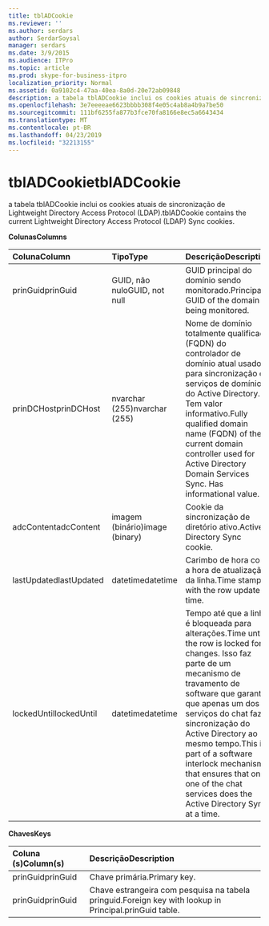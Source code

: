 ```yaml
---
title: tblADCookie
ms.reviewer: ''
ms.author: serdars
author: SerdarSoysal
manager: serdars
ms.date: 3/9/2015
ms.audience: ITPro
ms.topic: article
ms.prod: skype-for-business-itpro
localization_priority: Normal
ms.assetid: 0a9102c4-47aa-40ea-8a0d-20e72ab09848
description: a tabela tblADCookie inclui os cookies atuais de sincronização de Lightweight Directory Access Protocol (LDAP).
ms.openlocfilehash: 3e7eeeeae6623bbbb308f4e05c4ab8a4b9a7be50
ms.sourcegitcommit: 111bf6255fa877b3fce70fa8166e8ec5a6643434
ms.translationtype: MT
ms.contentlocale: pt-BR
ms.lasthandoff: 04/23/2019
ms.locfileid: "32213155"
---
```

# <a name="tbladcookie"></a><span data-ttu-id="d3491-103">tblADCookie</span><span class="sxs-lookup"><span data-stu-id="d3491-103">tblADCookie</span></span>
 
<span data-ttu-id="d3491-104">a tabela tblADCookie inclui os cookies atuais de sincronização de Lightweight Directory Access Protocol (LDAP).</span><span class="sxs-lookup"><span data-stu-id="d3491-104">tblADCookie contains the current Lightweight Directory Access Protocol (LDAP) Sync cookies.</span></span>
  
<span data-ttu-id="d3491-105">**Colunas**</span><span class="sxs-lookup"><span data-stu-id="d3491-105">**Columns**</span></span>

|<span data-ttu-id="d3491-106">**Coluna**</span><span class="sxs-lookup"><span data-stu-id="d3491-106">**Column**</span></span>|<span data-ttu-id="d3491-107">**Tipo**</span><span class="sxs-lookup"><span data-stu-id="d3491-107">**Type**</span></span>|<span data-ttu-id="d3491-108">**Descrição**</span><span class="sxs-lookup"><span data-stu-id="d3491-108">**Description**</span></span>|
|:-----|:-----|:-----|
|<span data-ttu-id="d3491-109">prinGuid</span><span class="sxs-lookup"><span data-stu-id="d3491-109">prinGuid</span></span>  <br/> |<span data-ttu-id="d3491-110">GUID, não nulo</span><span class="sxs-lookup"><span data-stu-id="d3491-110">GUID, not null</span></span>  <br/> |<span data-ttu-id="d3491-111">GUID principal do domínio sendo monitorado.</span><span class="sxs-lookup"><span data-stu-id="d3491-111">Principal GUID of the domain being monitored.</span></span>  <br/> |
|<span data-ttu-id="d3491-112">prinDCHost</span><span class="sxs-lookup"><span data-stu-id="d3491-112">prinDCHost</span></span>  <br/> |<span data-ttu-id="d3491-113">nvarchar (255)</span><span class="sxs-lookup"><span data-stu-id="d3491-113">nvarchar (255)</span></span>  <br/> |<span data-ttu-id="d3491-114">Nome de domínio totalmente qualificado (FQDN) do controlador de domínio atual usado para sincronização de serviços de domínio do Active Directory. Tem valor informativo.</span><span class="sxs-lookup"><span data-stu-id="d3491-114">Fully qualified domain name (FQDN) of the current domain controller used for Active Directory Domain Services Sync. Has informational value.</span></span>  <br/> |
|<span data-ttu-id="d3491-115">adcContent</span><span class="sxs-lookup"><span data-stu-id="d3491-115">adcContent</span></span>  <br/> |<span data-ttu-id="d3491-116">imagem (binário)</span><span class="sxs-lookup"><span data-stu-id="d3491-116">image (binary)</span></span>  <br/> |<span data-ttu-id="d3491-117">Cookie da sincronização de diretório ativo.</span><span class="sxs-lookup"><span data-stu-id="d3491-117">Active Directory Sync cookie.</span></span>  <br/> |
|<span data-ttu-id="d3491-118">lastUpdated</span><span class="sxs-lookup"><span data-stu-id="d3491-118">lastUpdated</span></span>  <br/> |<span data-ttu-id="d3491-119">datetime</span><span class="sxs-lookup"><span data-stu-id="d3491-119">datetime</span></span>  <br/> |<span data-ttu-id="d3491-120">Carimbo de hora com a hora de atualização da linha.</span><span class="sxs-lookup"><span data-stu-id="d3491-120">Time stamp with the row update time.</span></span>  <br/> |
|<span data-ttu-id="d3491-121">lockedUntil</span><span class="sxs-lookup"><span data-stu-id="d3491-121">lockedUntil</span></span>  <br/> |<span data-ttu-id="d3491-122">datetime</span><span class="sxs-lookup"><span data-stu-id="d3491-122">datetime</span></span>  <br/> |<span data-ttu-id="d3491-123">Tempo até que a linha é bloqueada para alterações.</span><span class="sxs-lookup"><span data-stu-id="d3491-123">Time until the row is locked for changes.</span></span> <span data-ttu-id="d3491-124">Isso faz parte de um mecanismo de travamento de software que garante que apenas um dos serviços do chat faz a sincronização do Active Directory ao mesmo tempo.</span><span class="sxs-lookup"><span data-stu-id="d3491-124">This is part of a software interlock mechanism that ensures that only one of the chat services does the Active Directory Sync at a time.</span></span>  <br/> |
   
<span data-ttu-id="d3491-125">**Chaves**</span><span class="sxs-lookup"><span data-stu-id="d3491-125">**Keys**</span></span>

|<span data-ttu-id="d3491-126">**Coluna (s)**</span><span class="sxs-lookup"><span data-stu-id="d3491-126">**Column(s)**</span></span>|<span data-ttu-id="d3491-127">**Descrição**</span><span class="sxs-lookup"><span data-stu-id="d3491-127">**Description**</span></span>|
|:-----|:-----|
|<span data-ttu-id="d3491-128">prinGuid</span><span class="sxs-lookup"><span data-stu-id="d3491-128">prinGuid</span></span>  <br/> |<span data-ttu-id="d3491-129">Chave primária.</span><span class="sxs-lookup"><span data-stu-id="d3491-129">Primary key.</span></span>  <br/> |
|<span data-ttu-id="d3491-130">prinGuid</span><span class="sxs-lookup"><span data-stu-id="d3491-130">prinGuid</span></span>  <br/> |<span data-ttu-id="d3491-131">Chave estrangeira com pesquisa na tabela pringuid.</span><span class="sxs-lookup"><span data-stu-id="d3491-131">Foreign key with lookup in Principal.prinGuid table.</span></span>  <br/> |
   

